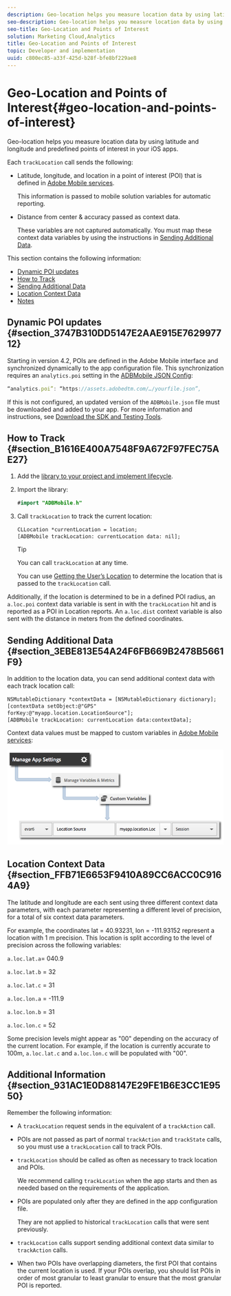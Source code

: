 ```yaml
---
description: Geo-location helps you measure location data by using latitude and longitude and predefined points of interest in your iOS apps.
seo-description: Geo-location helps you measure location data by using latitude and longitude and predefined points of interest in your iOS apps.
seo-title: Geo-Location and Points of Interest
solution: Marketing Cloud,Analytics
title: Geo-Location and Points of Interest
topic: Developer and implementation
uuid: c800ec85-a33f-425d-b28f-bfe8bf229ae8
---
```


# Geo-Location and Points of Interest{#geo-location-and-points-of-interest}

Geo-location helps you measure location data by using latitude and longitude and predefined points of interest in your iOS apps.

Each `trackLocation` call sends the following:

* Latitude, longitude, and location in a point of interest (POI) that is defined in [Adobe Mobile services](https://mobilemarketing.adobe.com).

  This information is passed to mobile solution variables for automatic reporting. 

* Distance from center & accuracy passed as context data.

  These variables are not captured automatically. You must map these context data variables by using the instructions in [Sending Additional Data](../location/geo-poi.md#section_3EBE813E54A24F6FB669B2478B5661F9).

This section contains the following information:

* [Dynamic POI updates](../location/geo-poi.md#section_3747B310DD5147E2AAE915E762997712) 
* [How to Track](../location/geo-poi.md#section_B1616E400A7548F9A672F97FEC75AE27) 
* [Sending Additional Data](../location/geo-poi.md#section_3EBE813E54A24F6FB669B2478B5661F9) 
* [Location Context Data](../location/geo-poi.md#section_FFB71E6653F9410A89CC6ACC0C9164A9) 
* [Notes](../location/geo-poi.md#section_931AC1E0D88147E29FE1B6E3CC1E9550)

## Dynamic POI updates {#section_3747B310DD5147E2AAE915E762997712}

Starting in version 4.2, POIs are defined in the Adobe Mobile interface and synchronized dynamically to the app configuration file. This synchronization requires an `analytics.poi` setting in the [ADBMobile JSON Config](../configuration/json-config/json-config.md#concept_105FBD9EBABE4B21BD7D49687AB2D5BA):

```js
“analytics.poi”: “https://assets.adobedtm.com/…/yourfile.json”,
```

If this is not configured, an updated version of the `ADBMobile.json` file must be downloaded and added to your app. For more information and instructions, see [Download the SDK and Testing Tools](../getting-started/requirements.md#section_044C17DF82BC4FD8A3E409C456CE9A46).

## How to Track {#section_B1616E400A7548F9A672F97FEC75AE27}

1. Add the [library to your project and implement lifecycle](../getting-started/dev-qs.md#concept_13176B6E37F547D6935E37125F457972). 
1. Import the library: 

   ```java
   #import "ADBMobile.h"
   ```

1. Call `trackLocation` to track the current location: 

   ```
   CLLocation *currentLocation = location; 
   [ADBMobile trackLocation: currentLocation data: nil]; 
   
   ```

   >[!TIP]
   >
   >You can call `trackLocation` at any time.

   You can use [Getting the User’s Location](https://developer.apple.com/Library/ios/documentation/UserExperience/Conceptual/LocationAwarenessPG/CoreLocation/CoreLocation.html) to determine the location that is passed to the `trackLocation` call.

Additionally, if the location is determined to be in a defined POI radius, an `a.loc.poi` context data variable is sent in with the `trackLocation` hit and is reported as a POI in Location reports. An `a.loc.dist` context variable is also sent with the distance in meters from the defined coordinates.

## Sending Additional Data {#section_3EBE813E54A24F6FB669B2478B5661F9}

In addition to the location data, you can send additional context data with each track location call:

```
NSMutableDictionary *contextData = [NSMutableDictionary dictionary]; 
[contextData setObject:@"GPS" forKey:@"myapp.location.LocationSource"]; 
[ADBMobile trackLocation: currentLocation data:contextData];
```

Context data values must be mapped to custom variables in [Adobe Mobile services](https://mobilemarketing.adobe.com): 

![](assets/map-location-context-data.png)

## Location Context Data {#section_FFB71E6653F9410A89CC6ACC0C9164A9}

The latitude and longitude are each sent using three different context data parameters, with each parameter representing a different level of precision, for a total of six context data parameters.

For example, the coordinates lat = 40.93231, lon = -111.93152 represent a location with 1 m precision. This location is split according to the level of precision across the following variables:

`a.loc.lat.a`= 040.9

`a.loc.lat.b` = 32

`a.loc.lat.c` = 31

`a.loc.lon.a` = -111.9

`a.loc.lon.b` = 31

`a.loc.lon.c` = 52

Some precision levels might appear as "00" depending on the accuracy of the current location. For example, if the location is currently accurate to 100m, `a.loc.lat.c` and `a.loc.lon.c` will be populated with "00".

## Additional Information {#section_931AC1E0D88147E29FE1B6E3CC1E9550}

Remember the following information:

* A `trackLocation` request sends in the equivalent of a `trackAction` call. 

* POIs are not passed as part of normal `trackAction` and `trackState` calls, so you must use a `trackLocation` call to track POIs. 

* `trackLocation` should be called as often as necessary to track location and POIs.

  We recommend calling `trackLocation` when the app starts and then as needed based on the requirements of the application. 

* POIs are populated only after they are defined in the app configuration file.

  They are not applied to historical `trackLocation` calls that were sent previously. 
* `trackLocation` calls support sending additional context data similar to `trackAction` calls. 

* When two POIs have overlapping diameters, the first POI that contains the current location is used. If your POIs overlap, you should list POIs in order of most granular to least granular to ensure that the most granular POI is reported.

